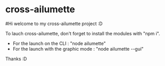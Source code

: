 # cross-ailumette

#Hi welcome to my cross-ailumette project :D 

To lauch cross-ailumette, don't forget to install the modules with "npm i".

- For the launch on the CLI : "node ailumette"
- For the launch with the graphic mode : "node ailumette --gui"

Thanks :D
